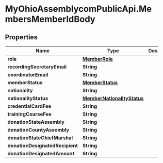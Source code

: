 # MyOhioAssemblycomPublicApi.MembersMemberIdBody

## Properties
Name | Type | Description | Notes
------------ | ------------- | ------------- | -------------
**role** | [**MemberRole**](MemberRole.md) |  | [optional] 
**recordingSecretaryEmail** | **String** |  | [optional] 
**coordinatorEmail** | **String** |  | [optional] 
**memberStatus** | [**MemberStatus**](MemberStatus.md) |  | [optional] 
**nationality** | **String** |  | [optional] 
**nationalityStatus** | [**MemberNationalityStatus**](MemberNationalityStatus.md) |  | [optional] 
**credentialCardFee** | **String** |  | [optional] 
**trainingCourseFee** | **String** |  | [optional] 
**donationStateAssembly** | **String** |  | [optional] 
**donationCountyAssembly** | **String** |  | [optional] 
**donationStateChiefMarshal** | **String** |  | [optional] 
**donationDesignatedRecipient** | **String** |  | [optional] 
**donationDesignatedAmount** | **String** |  | [optional] 
